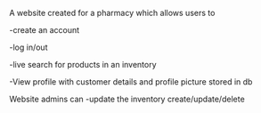 A website created for a pharmacy which allows users to

-create an account

-log in/out

-live search for products in an inventory

-View profile with customer details and profile picture stored in db

Website admins can
-update the inventory create/update/delete
